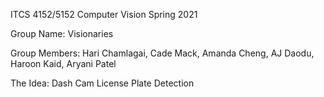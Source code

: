 ITCS 4152/5152 Computer Vision    Spring 2021

Group Name: Visionaries

Group Members:  Hari Chamlagai, Cade Mack, Amanda Cheng, AJ Daodu, Haroon Kaid, Aryani Patel
                       
The Idea: Dash Cam License Plate Detection
